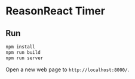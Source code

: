 # ReasonReact Timer

## Run

```sh
npm install
npm run build
npm run server
```

Open a new web page to `http://localhost:8000/`.